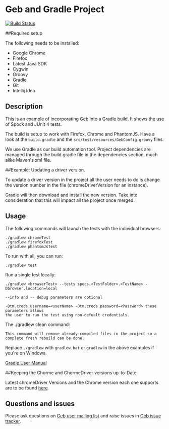 # Geb and Gradle Project

[![Build Status][build_status]](https://gitlab.com/gebish/geb-example-gradle/pipelines)

##Required setup

The following needs to be installed:
- Google Chrome
- Firefox
- Latest Java SDK
- Cygwin
- Groovy
- Gradle
- Git
- Intellij Idea


## Description

This is an example of incorporating Geb into a Gradle build. It shows the use of Spock and JUnit 4 tests.

The build is setup to work with Firefox, Chrome and PhantomJS. Have a look at the `build.gradle` and the `src/test/resources/GebConfig.groovy` files.

We use Gradle as our build automation tool. Project dependencies are managed through the build.gradle file in the dependencies section, much alike Maven's xml file.

##Example: Updating a driver version.

To update a driver version in the project all the user needs to do is change the version number in the file (chromeDriverVersion for an instance).

Gradle will then download and install the new version. Take into consideration that this will impact all the project once merged.


## Usage

The following commands will launch the tests with the individual browsers:

    ./gradlew chromeTest
    ./gradlew firefoxTest
    ./gradlew phantomJsTest

To run with all, you can run:

    ./gradlew test
    
Run a single test locally:

    ./gradlew <browserTest> --tests specs.<TestFolder>.<TestName> -Dbrowser.location=local 
    
    --info and -- debug parameters are optional
    
    -Dtm.creds.username=<userName> -Dtm.creds.password=<Password> these parameters allows
    the user to run the test using non-defualt credentials.
    
The ./gradlew clean command:

    This command will remove already-compiled files in the project so a complete fresh rebuild can be done.

Replace `./gradlew` with `gradlew.bat` or `gradlew` in the above examples if you're on Windows.

[Gradle User Manual]

##Keeping the Chorme and ChormeDriver versions up-to-Date:

Latest chromeDriver Versions and the Chrome version each one supports are to be found [here].

## Questions and issues

Please ask questions on [Geb user mailing list][mailing_list] and raise issues in [Geb issue tracker][issue_tracker].



[build_status]: https://gitlab.com/gebish/geb-example-gradle/badges/master/build.svg "Build Status"
[mailing_list]: https://groups.google.com/forum/#!forum/geb-user
[issue_tracker]: https://github.com/geb/issues/issues
[Gradle User Manual]:https://docs.gradle.org/current/userguide/command_line_interface.html
[here]:https://sites.google.com/a/chromium.org/chromedriver/downloads
